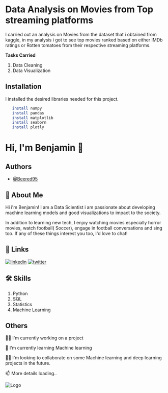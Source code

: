 
# **Data Analysis on Movies from Top streaming platforms**


I carried out an analysis on Movies from the dataset that i obtained from kaggle, in my analysis i got to see top movies ranked based on either IMDb ratings or Rotten tomatoes from their respective streaming platforms.

**Tasks Carried**
1. Data Cleaning
2. Data Visualization


## Installation
I installed the desired libraries needed for this project.


```bash
   install numpy
   install pandas
   install matplotlib
   install seaborn
   install plotly

```
    
# Hi, I'm Benjamin 👋


## Authors

- [@Beered95](https://www.github.com/Beered95)


## 🚀 About Me
Hi i'm Benjamin! I am a Data Scientist i am passionate about developing machine learning models and good visualizations to impact to the society.

In addition to learning new tech, I enjoy watching movies especially horror movies, watch football( Soccer), engage in football conversations and sing too. If any of these things interest you too, I'd love to chat!
## 🔗 Links
[![linkedin](https://img.shields.io/badge/linkedin-0A66C2?style=for-the-badge&logo=linkedin&logoColor=white)](https://www.linkedin.com/in/benjamin-nwandu-406a03175/)
[![twitter](https://img.shields.io/badge/twitter-1DA1F2?style=for-the-badge&logo=twitter&logoColor=white)](https://twitter.com/benichelix)


## 🛠 Skills
1. Python
2. SQL
3. Statistics
4. Machine Learning



## Others

👩‍💻 I'm currently working on a project

🧠 I'm currently learning Machine learning

👯‍♀️ I'm looking to collaborate on some Machine learning and  deep learning projects in the future.

📫 More details loading..





![Logo](https://github-readme-stats.vercel.app/api?username=Beered95&&show_icons=true&title_color=ffffff&icon_color=bb2acf&text_color=daf7dc&bg_color=151515)

